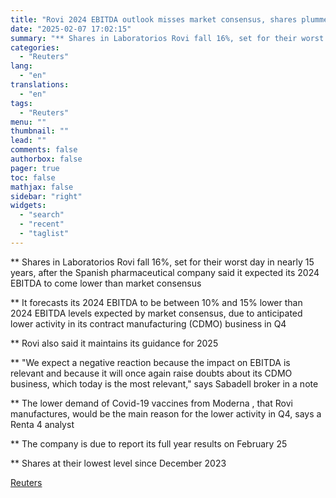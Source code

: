 ```yaml
---
title: "Rovi 2024 EBITDA outlook misses market consensus, shares plummet"
date: "2025-02-07 17:02:15"
summary: "** Shares in Laboratorios Rovi fall 16%, set for their worst day in nearly 15 years, after the Spanish pharmaceutical company said it expected its 2024 EBITDA to come lower than market consensus** It forecasts its 2024 EBITDA to be between 10% and 15% lower than 2024 EBITDA levels expected..."
categories:
  - "Reuters"
lang:
  - "en"
translations:
  - "en"
tags:
  - "Reuters"
menu: ""
thumbnail: ""
lead: ""
comments: false
authorbox: false
pager: true
toc: false
mathjax: false
sidebar: "right"
widgets:
  - "search"
  - "recent"
  - "taglist"
---
```


\*\* Shares in Laboratorios Rovi fall 16%, set for their worst day in nearly 15 years, after the Spanish pharmaceutical company said it expected its 2024 EBITDA to come lower than market consensus

\*\* It forecasts its 2024 EBITDA to be between 10% and 15% lower than 2024 EBITDA levels expected by market consensus, due to anticipated lower activity in its contract manufacturing (CDMO) business in Q4

\*\* Rovi also said it maintains its guidance for 2025

\*\* "We expect a negative reaction because the impact on EBITDA is relevant and because it will once again raise doubts about its CDMO business, which today is the most relevant," says Sabadell broker in a note

\*\* The lower demand of Covid-19 vaccines from Moderna , that Rovi manufactures, would be the main reason for the lower activity in Q4, says a Renta 4 analyst

\*\* The company is due to report its full year results on February 25

\*\* Shares at their lowest level since December 2023

[Reuters](https://www.tradingview.com/news/reuters.com,2025:newsml_L8N3OY0KC:0-rovi-2024-ebitda-outlook-misses-market-consensus-shares-plummet/)

